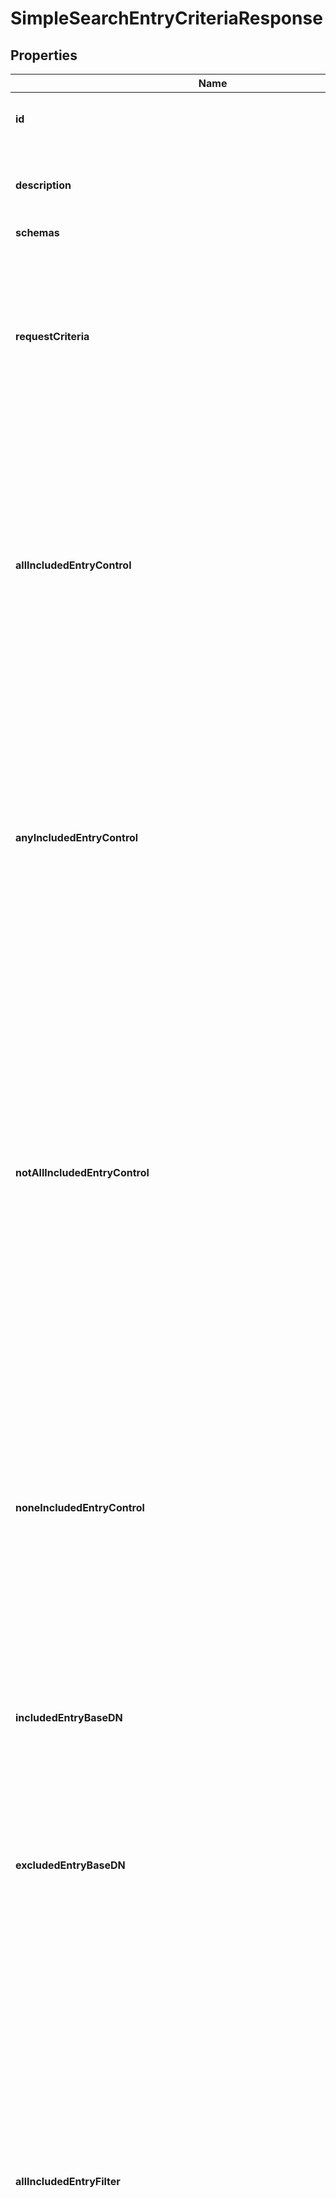 

# SimpleSearchEntryCriteriaResponse


## Properties

| Name | Type | Description | Notes |
|------------ | ------------- | ------------- | -------------|
|**id** | **String** | Name of the Search Entry Criteria |  |
|**description** | **String** | A description for this Search Entry Criteria |  [optional] |
|**schemas** | **List&lt;EnumsimpleSearchEntryCriteriaSchemaUrn&gt;** |  |  |
|**requestCriteria** | **String** | Specifies a request criteria object that must match the associated request for entries included in this Simple Search Entry Criteria. of them. |  [optional] |
|**allIncludedEntryControl** | **List&lt;String&gt;** | Specifies the OID of a control that must be present in search result entries included in this Simple Search Entry Criteria. If any control OIDs are provided, then the entry must contain all of those controls. |  [optional] |
|**anyIncludedEntryControl** | **List&lt;String&gt;** | Specifies the OID of a control that may be present in search result entries included in this Simple Search Entry Criteria. If any control OIDs are provided, then the entry must contain at least one of those controls. |  [optional] |
|**notAllIncludedEntryControl** | **List&lt;String&gt;** | Specifies the OID of a control that should not be present in search result entries included in this Simple Search Entry Criteria. If any control OIDs are provided, then the entry must not contain at least one of those controls (that is, it may contain zero or more of those controls, but not all of them). |  [optional] |
|**noneIncludedEntryControl** | **List&lt;String&gt;** | Specifies the OID of a control that must not be present in search result entries included in this Simple Search Entry Criteria. If any control OIDs are provided, then the entry must not contain any of those controls. |  [optional] |
|**includedEntryBaseDN** | **List&lt;String&gt;** | Specifies a base DN below which entries included in this Simple Search Entry Criteria may exist. |  [optional] |
|**excludedEntryBaseDN** | **List&lt;String&gt;** | Specifies a base DN below which entries included in this Simple Search Entry Criteria may not exist. |  [optional] |
|**allIncludedEntryFilter** | **List&lt;String&gt;** | Specifies a search filter that must match search result entries included in this Simple Search Entry Criteria. Note that this matching will be performed against the entry that is actually returned to the client and may not reflect the complete entry stored in the server. If any filters are provided, then the returned entry must match all of those filters. |  [optional] |
|**anyIncludedEntryFilter** | **List&lt;String&gt;** | Specifies a search filter that may match search result entries included in this Simple Search Entry Criteria. Note that this matching will be performed against the entry that is actually returned to the client and may not reflect the complete entry stored in the server. If any filters are provided, then the entry must match at least one of those filters. |  [optional] |
|**notAllIncludedEntryFilter** | **List&lt;String&gt;** | Specifies a search filter that should not match search result entries included in this Simple Search Entry Criteria. Note that this matching will be performed against the entry that is actually returned to the client and may not reflect the complete entry stored in the server. If any filters are provided, then the entry must not match at least one of those filters (that is, the entry may match zero or more of those filters, but not of all of them). |  [optional] |
|**noneIncludedEntryFilter** | **List&lt;String&gt;** | Specifies a search filter that must not match search result entries included in this Simple Search Entry Criteria. Note that this matching will be performed against the entry that is actually returned to the client and may not reflect the complete entry stored in the server. If any filters are provided, then the entry must not match any of those filters. |  [optional] |
|**allIncludedEntryGroupDN** | **List&lt;String&gt;** | Specifies the DN of a group in which the user associated with the entry must be a member to be included in this Simple Search Entry Criteria. If any group DNs are provided, then the entry must be a member of all of them. |  [optional] |
|**anyIncludedEntryGroupDN** | **List&lt;String&gt;** | Specifies the DN of a group in which the user associated with the entry may be a member to be included in this Simple Search Entry Criteria. If any group DNs are provided, then the entry must be a member of at least one of them. |  [optional] |
|**notAllIncludedEntryGroupDN** | **List&lt;String&gt;** | Specifies the DN of a group in which the user associated with the entry should not be a member to be included in this Simple Search Entry Criteria. If any group DNs are provided, then the entry must not be a member of at least one of them (that is, the entry may be a member of zero or more of the specified groups, but not of all of them). |  [optional] |
|**noneIncludedEntryGroupDN** | **List&lt;String&gt;** | Specifies the DN of a group in which the user associated with the entry must not be a member to be included in this Simple Search Entry Criteria. If any group DNs are provided, then the entry must not be a member of any of them. |  [optional] |
|**meta** | [**MetaMeta**](MetaMeta.md) |  |  [optional] |
|**urnColonPingidentityColonSchemasColonConfigurationColonMessagesColon20** | [**MetaUrnPingidentitySchemasConfigurationMessages20**](MetaUrnPingidentitySchemasConfigurationMessages20.md) |  |  [optional] |




